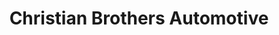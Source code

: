 ---
title: "Christian Brothers Automotive"
url: /goodyear/christian-brothers-automotive/
shop: car repair
---
